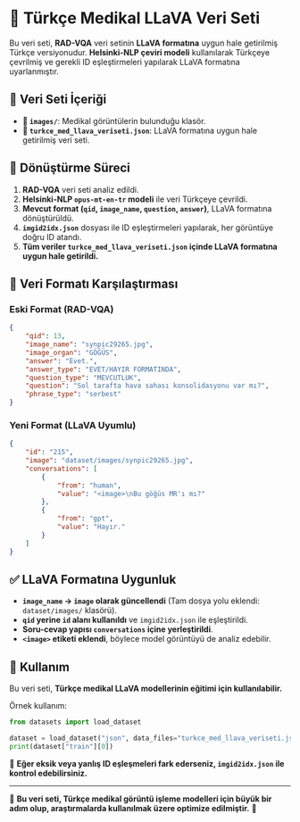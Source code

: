 # 📌 Türkçe Medikal LLaVA Veri Seti

Bu veri seti, **RAD-VQA** veri setinin **LLaVA formatına** uygun hale getirilmiş Türkçe versiyonudur. **Helsinki-NLP çeviri modeli** kullanılarak Türkçeye çevrilmiş ve gerekli ID eşleştirmeleri yapılarak LLaVA formatına uyarlanmıştır.

## 📂 Veri Seti İçeriği
- **📁 `images/`**: Medikal görüntülerin bulunduğu klasör.
- **📜 `turkce_med_llava_veriseti.json`**: LLaVA formatına uygun hale getirilmiş veri seti.

## 🔄 Dönüştürme Süreci
1. **RAD-VQA** veri seti analiz edildi.
2. **Helsinki-NLP `opus-mt-en-tr` modeli** ile veri Türkçeye çevrildi.
3. **Mevcut format (`qid`, `image_name`, `question`, `answer`)**, LLaVA formatına dönüştürüldü.
4. **`imgid2idx.json`** dosyası ile ID eşleştirmeleri yapılarak, her görüntüye doğru ID atandı.
5. **Tüm veriler `turkce_med_llava_veriseti.json` içinde LLaVA formatına uygun hale getirildi.**

## 📌 Veri Formatı Karşılaştırması
### **Eski Format (RAD-VQA)**
```json
{
    "qid": 13,
    "image_name": "synpic29265.jpg",
    "image_organ": "GÖĞÜS",
    "answer": "Evet.",
    "answer_type": "EVET/HAYIR FORMATINDA",
    "question_type": "MEVCUTLUK",
    "question": "Sol tarafta hava sahası konsolidasyonu var mı?",
    "phrase_type": "serbest"
}
```

### **Yeni Format (LLaVA Uyumlu)**
```json
{
    "id": "215",
    "image": "dataset/images/synpic29265.jpg",
    "conversations": [
        {
            "from": "human",
            "value": "<image>\nBu göğüs MR'ı mı?"
        },
        {
            "from": "gpt",
            "value": "Hayır."
        }
    ]
}
```

## ✅ LLaVA Formatına Uygunluk
- **`image_name` → `image` olarak güncellendi** (Tam dosya yolu eklendi: `dataset/images/` klasörü).
- **`qid` yerine `id` alanı kullanıldı** ve `imgid2idx.json` ile eşleştirildi.
- **Soru-cevap yapısı `conversations` içine yerleştirildi**.
- **`<image>` etiketi eklendi**, böylece model görüntüyü de analiz edebilir.

## 🚀 Kullanım
Bu veri seti, **Türkçe medikal LLaVA modellerinin eğitimi için kullanılabilir.**

Örnek kullanım:
```python
from datasets import load_dataset

dataset = load_dataset("json", data_files="turkce_med_llava_veriseti.json")
print(dataset["train"][0])
```

📌 **Eğer eksik veya yanlış ID eşleşmeleri fark ederseniz, `imgid2idx.json` ile kontrol edebilirsiniz.**

---
📢 **Bu veri seti, Türkçe medikal görüntü işleme modelleri için büyük bir adım olup, araştırmalarda kullanılmak üzere optimize edilmiştir.** 🚀

